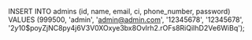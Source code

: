 INSERT INTO admins (id, name, email, ci, phone_number, password)
VALUES (999500, 'admin', 'admin@admin.com', '12345678', '12345678', '$2y$10$poyZjNC8py4j6V3V0XOxye3bx8Ovlrh2.rOFs8RiQiIhD2Ve6WiBq');